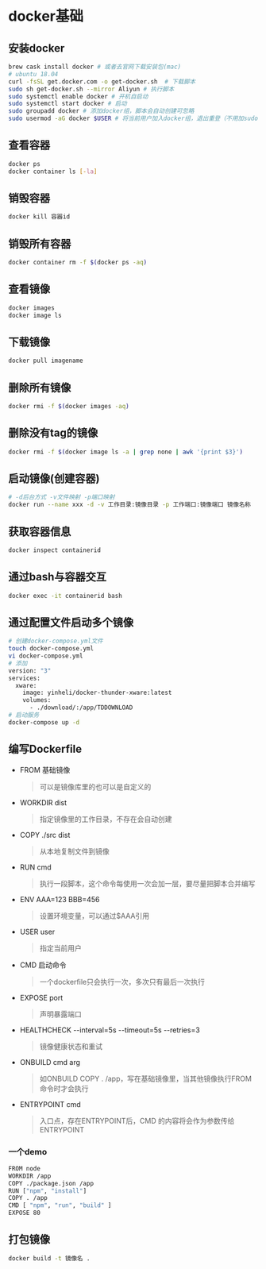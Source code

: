 # docker基础

## 安装docker

```bash
brew cask install docker # 或者去官网下载安装包(mac)
# ubuntu 18.04
curl -fsSL get.docker.com -o get-docker.sh  # 下载脚本
sudo sh get-docker.sh --mirror Aliyun # 执行脚本
sudo systemctl enable docker # 开机自启动
sudo systemctl start docker # 启动
sudo groupadd docker # 添加docker组，脚本会自动创建可忽略
sudo usermod -aG docker $USER # 将当前用户加入docker组，退出重登（不用加sudo了）
```

## 查看容器

```bash
docker ps
docker container ls [-la]
```

## 销毁容器

```bash
docker kill 容器id
```

## 销毁所有容器

```bash
docker container rm -f $(docker ps -aq)
```

## 查看镜像

```bash
docker images
docker image ls
```

## 下载镜像

```bash
docker pull imagename
```

## 删除所有镜像

```bash
docker rmi -f $(docker images -aq)
```

## 删除没有tag的镜像

```bash
docker rmi -f $(docker image ls -a | grep none | awk '{print $3}')
```

## 启动镜像(创建容器)

```bash
# -d后台方式 -v文件映射 -p端口映射
docker run --name xxx -d -v 工作目录:镜像目录 -p 工作端口:镜像端口 镜像名称
```

## 获取容器信息

```bash
docker inspect containerid
```

## 通过bash与容器交互

```bash
docker exec -it containerid bash
```

## 通过配置文件启动多个镜像

```bash
# 创建docker-compose.yml文件
touch docker-compose.yml
vi docker-compose.yml
# 添加
version: "3"
services:
  xware:
    image: yinheli/docker-thunder-xware:latest
    volumes:
      - ./download/:/app/TDDOWNLOAD
# 启动服务
docker-compose up -d
```

## 编写Dockerfile

* FROM 基础镜像
  > 可以是镜像库里的也可以是自定义的

* WORKDIR dist
  > 指定镜像里的工作目录，不存在会自动创建

* COPY ./src dist
  > 从本地复制文件到镜像

* RUN cmd
  > 执行一段脚本，这个命令每使用一次会加一层，要尽量把脚本合并编写

* ENV AAA=123 BBB=456
  > 设置环境变量，可以通过$AAA引用

* USER user
  > 指定当前用户

* CMD 启动命令
  > 一个dockerfile只会执行一次，多次只有最后一次执行

* EXPOSE port
  > 声明暴露端口

* HEALTHCHECK --interval=5s --timeout=5s --retries=3
  > 镜像健康状态和重试

* ONBUILD cmd arg
  > 如ONBUILD COPY . /app，写在基础镜像里，当其他镜像执行FROM命令时才会执行

* ENTRYPOINT cmd
  > 入口点，存在ENTRYPOINT后，CMD 的内容将会作为参数传给 ENTRYPOINT

### 一个demo

```bash
FROM node
WORKDIR /app
COPY ./package.json /app
RUN ["npm", "install"]
COPY . /app
CMD [ "npm", "run", "build" ]
EXPOSE 80
```

## 打包镜像

```bash
docker build -t 镜像名 .
```
